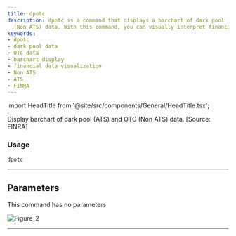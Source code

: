 ```yaml
---
title: dpotc
description: dpotc is a command that displays a barchart of dark pool (ATS) and OTC
  (Non ATS) data. With this command, you can visually interpret financial data efficiently.
keywords:
- dpotc
- dark pool data
- OTC data
- barchart display
- financial data visualization
- Non ATS
- ATS
- FINRA
---
```


import HeadTitle from '@site/src/components/General/HeadTitle.tsx';

<HeadTitle title="stocks /dps/dpotc - Reference | OpenBB Terminal Docs" />

Display barchart of dark pool (ATS) and OTC (Non ATS) data. [Source: FINRA]

### Usage

```python wordwrap
dpotc
```

---

## Parameters

This command has no parameters


![Figure_2](https://user-images.githubusercontent.com/46355364/154075026-dad50459-0e0b-478f-94ad-c478bf66ce1a.png)

---

